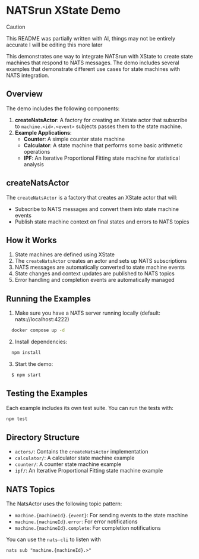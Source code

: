 # NATSrun XState Demo

> [!CAUTION]
> This README was partially written with AI, things may not be entirely accurate
> I will be editing this more later

This demonstrates one way to integrate NATSrun with XState to create state machines that respond to NATS messages. The demo includes several examples that demonstrate different use cases for state machines with NATS integration.

## Overview

The demo includes the following components:

1. **createNatsActor**: A factory for creating an Xstate actor that subscribe to `machine.<id>.<event>` subjects passes them to the state machine.
2. **Example Applications**:
   - **Counter**: A simple counter state machine
   - **Calculator**: A state machine that performs some basic arithmetic operations
   - **IPF**: An Iterative Proportional Fitting state machine for statistical analysis

## createNatsActor

The `createNatsActor` is a factory that creates an XState actor that will:
- Subscribe to NATS messages and convert them into state machine events
- Publish state machine context on final states and errors to NATS topics

## How it Works

1. State machines are defined using XState
2. The `createNatsActor` creates an actor and sets up NATS subscriptions
3. NATS messages are automatically converted to state machine events
4. State changes and context updates are published to NATS topics
5. Error handling and completion events are automatically managed

## Running the Examples

1. Make sure you have a NATS server running locally (default: nats://localhost:4222)
  ```bash
    docker compose up -d
  ```
2. Install dependencies:
  ```bash
    npm install
  ```
3. Start the demo:
  ```bash
    $ npm start
  ```

## Testing the Examples

Each example includes its own test suite. You can run the tests with:

```bash
npm test
```

## Directory Structure

- `actors/`: Contains the `createNatsActor` implementation
- `calculator/`: A calculator state machine example
- `counter/`: A counter state machine example
- `ipf/`: An Iterative Proportional Fitting state machine example

## NATS Topics

The NatsActor uses the following topic pattern:
- `machine.{machineId}.{event}`: For sending events to the state machine
- `machine.{machineId}.error`: For error notifications
- `machine.{machineId}.complete`: For completion notifications

You can use the `nats-cli` to listen with
```
nats sub "machine.{machineId}.>"
```